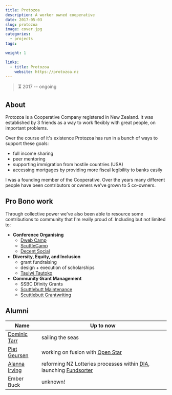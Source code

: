 ```yaml
---
title: Protozoa
description: A worker owned cooperative
date: 2017-05-03
slug: protozoa
image: cover.jpg
categories:
  - projects
tags:

weight: 1

links:
  - title: Protozoa
    website: https://protozoa.nz
---
```


> ⏳ 2017 -- ongoing <br />

## About

Protozoa is a Cooperative Company registered in New Zealand. It was established
by 3 friends as a way to work flexibly with great people, on important problems.

Over the course of it's existence Protozoa has run in a bunch of ways to support
these goals:
- full income sharing
- peer mentoring
- supporting immigration from hostile countries (USA)
- accessing mortgages by providing more fiscal legibility to banks easily

I was a founding member of the Cooperative. Over the years many different people
have been contributors or owners we've grown to 5
co-owners.

## Pro Bono work

Through collective power we've also been able to resource some contributions to
community that I'm really proud of. Including but not limited to:
- **Conference Organising**
    - [Dweb Camp](https://dwebcamp.org/)
    - [ScuttleCamp](https://one.camp.scuttlebutt.nz/) <!-- TODO split out project -->
    - [Decent Social](https://decentsocial.net/) <!-- TODO split out project-->
- **Diversity, Equity, and Inclusion**
    - grant fundraising
    - design + execution of scholarships
    - [Tauiwi Tautoko](https://www.tauiwitautoko.com/)
- **Community Grant Management**
    - SSBC Dfinity Grants
    - [Scuttlebutt Maintenance](https://opencollective.com/scuttlebutt-maintenance)
    - [Scuttlebutt Grantwriting](https://opencollective.com/scuttlebutt-grantwriting)



## Alumni

| Name | Up to now |
|---|---|
| [Dominic Tarr](https://dominictarr.com/) | sailing the seas |
| [Piet Geursen](https://pietgeursen.github.io/) | working on fusion with [Open Star](https://www.openstar.tech/) |
| [Alanna Irving](https://www.alanna.space/) | reforming NZ Lotteries processes within [DIA](https://www.dia.govt.nz/), launching [Fundsorter](https://www.fundsorter.com/) |
| Ember Buck | unknown! |

